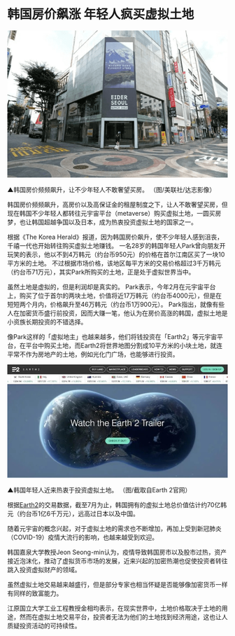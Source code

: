 # 韩国房价飙涨 年轻人疯买虚拟土地




![1ebfceb9ad91c1fb29f07ea2064640f7](1ebfceb9ad91c1fb29f07ea2064640f7.png)

▲韩国房价频频飙升，让不少年轻人不敢奢望买房。 （图/美联社/达志影像）

韩国房价频频飙升，高房价以及高保证金的租屋制度之下，让人不敢奢望买房，但现在韩国不少年轻人都转往元宇宙平台（metaverse）购买虚拟土地，一圆买房梦，也让韩国超越争国以及日本，成为热衷投资虚拟土地的国家之一。

根据《The Korea Herald》报道，因为韩国房价飙升，使不少年轻人感到沮丧，千禧一代也开始转往购买虚拟土地赚钱。 一名28岁的韩国年轻人Park曾向朋友开玩笑的表示，他以不到4万韩元（约台币950元）的价格在首尔江南区买了一块10平方米的土地。 不过根据市场价格，该地区每平方米的交易价格超过3千万韩元（约台币71万元），其实Park所购买的土地，正是处于虚拟世界当中。

虽然土地是虚拟的，但是利润却是真实的。 Park表示，今年2月在元宇宙平台上，购买了位于首尔的两块土地，价值将近17万韩元（约台币4000元），但是在短短两个月内，价格飙升至46万韩元（约台币1万900元）。 Park指出，就像有些人在加密货币盛行前投资，因而大赚一笔，他认为在房价高涨的韩国，虚拟土地是小资族长期投资的不错选择。

像Park这样的「虚拟地主」也越来越多，他们将钱投资在「Earth2」等元宇宙平台，在平台中购买土地，而Earth2将世界地图分割成10平方米的小块土地，就连平常不作为房地产的土地，例如光化门广场，也能够进行投资。

![aa6a73ee13a40152eb377f26179586b6](aa6a73ee13a40152eb377f26179586b6.jpg)

▲韩国年轻人近来热衷于投资虚拟土地。 （图/截取自Earth 2官网）

根据[Earth2](https://app.earth2.io/#leaderboard)的交易数据，截至7月为止，韩国拥有的虚拟土地总价值估计约70亿韩元（约台币1亿6千万元），远高过日本以及中国。

随着元宇宙的概念兴起，对于虚拟土地的需求也不断增加，再加上受到新冠肺炎（COVID-19）疫情大流行的影响，也越来越受到欢迎。

韩国嘉泉大学教授Jeon Seong-min认为，疫情导致韩国房市以及股市过热，资产接近泡沫化，推动了虚拟货币市场的发展，近来兴起的加密热潮也促使投资者转往跳入投资虚拟财产的领域。

虽然虚拟土地交易越来越盛行，但是部分专家也相当怀疑是否能够像加密货币一样有同样的致富能力。

江原国立大学工业工程教授金相均表示，在现实世界中，土地价格取决于土地的用途，然而在虚拟土地交易平台，投资者无法为他们的土地找到经济用途，这也让人质疑投资活动的可持续性。
